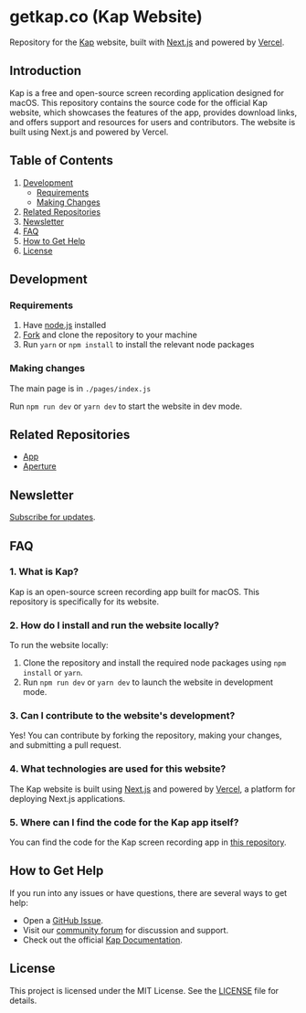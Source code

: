 # getkap.co (Kap Website)

Repository for the [Kap] website, built with [Next.js](https://github.com/zeit/next.js) and powered by [Vercel](https://vercel.com).

## Introduction
Kap is a free and open-source screen recording application designed for macOS. This repository contains the source code for the official Kap website, which showcases the features of the app, provides download links, and offers support and resources for users and contributors. The website is built using Next.js and powered by Vercel.

## Table of Contents
1. [Development](#development)
   - [Requirements](#requirements)
   - [Making Changes](#making-changes)
2. [Related Repositories](#related-repositories)
3. [Newsletter](#newsletter)
4. [FAQ](#faq)
5. [How to Get Help](#how-to-get-help)
6. [License](#license)

## Development
### Requirements

1.  Have [node.js] installed
2.  [Fork] and clone the repository to your machine
3.  Run `yarn` or `npm install` to install the relevant node packages

### Making changes

The main page is in `./pages/index.js`

Run `npm run dev` or `yarn dev` to start the website in dev mode.

## Related Repositories

* [App](https://github.com/wulkano/kap)
* [Aperture](https://github.com/wulkano/aperture)

## Newsletter

 [Subscribe for updates](http://eepurl.com/ch90_1).

## FAQ

### 1. What is Kap?
Kap is an open-source screen recording app built for macOS. This repository is specifically for its website.

### 2. How do I install and run the website locally?
To run the website locally:
1. Clone the repository and install the required node packages using `npm install` or `yarn`.
2. Run `npm run dev` or `yarn dev` to launch the website in development mode.

### 3. Can I contribute to the website's development?
Yes! You can contribute by forking the repository, making your changes, and submitting a pull request.

### 4. What technologies are used for this website?
The Kap website is built using [Next.js](https://nextjs.org/) and powered by [Vercel](https://vercel.com), a platform for deploying Next.js applications.

### 5. Where can I find the code for the Kap app itself?
You can find the code for the Kap screen recording app in [this repository](https://github.com/wulkano/kap).

## How to Get Help
If you run into any issues or have questions, there are several ways to get help:
- Open a [GitHub Issue](https://github.com/wulkano/kap/issues).
- Visit our [community forum](https://getkap.co/community) for discussion and support.
- Check out the official [Kap Documentation](https://getkap.co/docs).

## License
This project is licensed under the MIT License. See the [LICENSE](https://github.com/wulkano/kap/blob/main/LICENSE) file for details.

[Kap]: https://getkap.co
[node.js]: https://nodejs.org
[fork]: https://help.github.com/articles/fork-a-repo/

